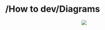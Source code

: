 # /How to dev/Diagrams

<p align="center">
    <img src="https://github.com/CDNievas/genshin-notify/blob/main/documentation/how_to_dev/diagrams/deploy.png">
</p>

